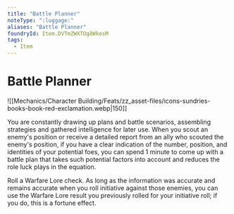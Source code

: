 ```yaml
---
title: "Battle Planner"
noteType: ":luggage:"
aliases: "Battle Planner"
foundryId: Item.DVTmZWXTOg8WkesM
tags:
  - Item
---
```


# Battle Planner
![[Mechanics/Character Building/Feats/zz_asset-files/icons-sundries-books-book-red-exclamation.webp|150]]

You are constantly drawing up plans and battle scenarios, assembling strategies and gathered intelligence for later use. When you scout an enemy's position or receive a detailed report from an ally who scouted the enemy's position, if you have a clear indication of the number, position, and identities of your potential foes, you can spend 1 minute to come up with a battle plan that takes such potential factors into account and reduces the role luck plays in the equation.

Roll a Warfare Lore check. As long as the information was accurate and remains accurate when you roll initiative against those enemies, you can use the Warfare Lore result you previously rolled for your initiative roll; if you do, this is a fortune effect.
